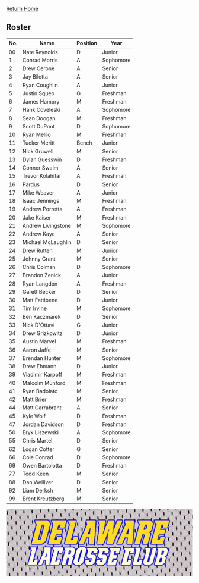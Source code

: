[Return Home](http://delawarelacrosse.club/index)

## Roster


No. | Name | Position | Year
----|------|----------|-----
00| Nate Reynolds | D | Junior
1 | Conrad Morris | A | Sophomore
2 | Drew Cerone | A | Senior
3 | Jay Biletta | A | Senior
4 | Ryan Coughlin | A | Junior
5 | Justin Squeo | G | Freshman
6 | James Hamory | M | Freshman
7 | Hank Coveleski | A | Sophomore
8 | Sean Doogan | M | Freshman
9 | Scott DuPont | D | Sophomore
10 | Ryan Melilo | M | Freshman
11 | Tucker Meritt | Bench | Junior
12 | Nick Gruwell | M | Senior
13 | Dylan Guesswin | D | Freshman
14 | Connor Swalm | A | Senior
15 | Trevor Kolahifar | A | Freshman
16 | Pardus | D | Senior
17 | Mike Weaver | A | Junior
18 | Isaac Jennings | M | Freshman
19 | Andrew Porretta | A | Freshman
20 | Jake Kaiser | M | Freshman
21 | Andrew Livingstone | M | Sophomore
22 | Andrew Kaye | A | Senior
23 | Michael McLaughlin | D | Senior
24 | Drew Rutten | M | Junior
25 | Johnny Grant | M | Senior
26 | Chris Colman | D | Sophomore
27 | Brandon Zenick | A | Junior
28 | Ryan Langdon | A | Freshman
29 | Garett Becker | D | Senior
30 | Matt Fattibene | D | Junior
31 | Tim Irvine | M | Sophomore
32 | Ben Kaczmarek | D | Senior
33 | Nick D'Ottavi | G | Junior
34 | Drew Grizkowitz | D | Junior
35 | Austin Marvel | M | Freshman
36 | Aaron Jaffe | M | Senior
37 | Brendan Hunter | M | Sophomore
38 | Drew Ehmann | D | Junior
39 | Vladimir Karpoff | M | Freshman
40 | Malcolm Munford | M | Freshman
41 | Ryan Badolato | M | Senior
42 | Matt Brier | M | Freshman
44 | Matt Garrabrant | A | Senior
45 | Kyle Wolf | D | Freshman
47 | Jordan Davidson | D | Freshman
50 | Eryk Liszewski | A | Sophomore
55 | Chris Martel | D | Senior
62 | Logan Cotter | G | Senior
66 | Cole Conrad | D | Sophomore
69 | Owen Bartolotta | D | Freshman
77 | Todd Keen | M | Senior
88 | Dan Welliver | D | Senior
92 | Liam Derksh | M | Senior
99 | Brent Kreutzberg | M | Senior
![Banner](/meshbanner.jpg)
